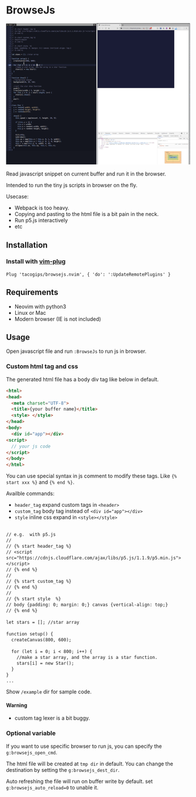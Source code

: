 BrowseJs
===
![BrowseJs](https://github.com/tacogips/browsejs.nvim/blob/master/doc/screenshot.gif?raw=true)


Read javascript snippet on current buffer and run it in the browser.

Intended to run the tiny js scripts in browser on the fly.

Usecase:
- Webpack is too heavy.
- Copying and pasting to the html file is a bit pain in the neck.
- Run p5.js interactively
- etc

Installation
----------
### Install with [vim-plug](https://github.com/junegunn/vim-plug)

```viml
Plug 'tacogips/browsejs.nvim', { 'do': ':UpdateRemotePlugins' }
```

## Requirements
- Neovim with python3
- Linux or Mac
- Modern browser (IE is not included)

Usage
----------

Open javascript file and run `:BrowseJs` to run js in browser.

### Custom html tag and css
The generated html file has a body div tag like below in default.

```html
<html>
<head>
  <meta charset="UTF-8">
  <title>{your buffer name}</title>
  <style> </style>
</head>
<body>
  <div id="app"></div>
<script>
  // your js code
</script>
</body>
</html>

```

You can use special syntax in js comment to modify these tags. Like `{% start xxx %}` and `{% end %}`.

Availble commands:

- `header_tag` expand custom tags in `<header>`
- `custom_tag` body tag instead of `<div id="app"></div>`
- `style` inline css expand in `<style></style>`



```javscript

// e.g.  with p5.js
//
// {% start header_tag %}
// <script src="https://cdnjs.cloudflare.com/ajax/libs/p5.js/1.1.9/p5.min.js"></script>
// {% end %}
//
// {% start custom_tag %}
// {% end %}
//
// {% start style  %}
// body {padding: 0; margin: 0;} canvas {vertical-align: top;}
// {% end %}

let stars = []; //star array

function setup() {
  createCanvas(800, 600);

  for (let i = 0; i < 800; i++) {
    //make a star array, and the array is a star function.
    stars[i] = new Star();
  }
}
...

```

Show `/example` dir for sample code.


#### Warning
- custom tag lexer is a bit buggy.


### Optional variable
If you want to use specific browser to run js, you can specify the `g:browsejs_open_cmd`.

The html file will be created at `tmp dir` in default.
You can change the destination by setting the `g:browsejs_dest_dir`.

Auto refreshing the file will run on buffer write by default. set `g:browsejs_auto_reload=0` to unable it.


